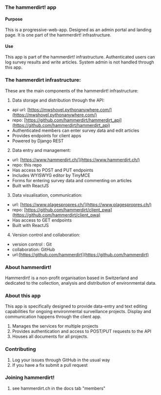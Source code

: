### The hammerdirt! app

#### Purpose

This is a progressive-web-app. Designed as an admin portal and landing page. It is one part of the hammerdirt! infrastructure. 

#### Use

This app is part of the hammerdirt! infrastructure. Authenticated users can log survey results and write articles. System admin is not handled through this app.

### The hammerdirt infrastructure:

These are the main components of the hammerdirt! infrastructure:

1. Data storage and distribution through the API:
  * api url: [https://mwshovel.pythonanywhere.com/](https://mwshovel.pythonanywhere.com/)
  * repo: [https://github.com/hammerdirt/hammerdirt_api](https://github.com/hammerdirt/hammerdirt_api)
  * Authenticated members can enter survey data and edit articles
  * Provides endpoints for client apps
  * Powered by Django REST
2. Data entry and management:
  * url: [https://www.hammerdirt.ch/](https://www.hammerdirt.ch/)
  * repo: this repo
  * Has access to POST and PUT endpoints
  * Includes WYISWYG editor by TinyMCE
  * Forms for entering survey data and commenting on articles
  * Built with ReactJS
3. Data visualisation, communication:
  * url: [https://www.plagespropres.ch/](https://www.plagespropres.ch/)
  * repo: [https://github.com/hammerdirt/client_pwa](https://github.com/hammerdirt/client_pwa)
  * Has access to GET endpoints
  * Built with ReactJS
4. Version control and collaboration:
  * version control : Git
  * collaboration: GitHub
  * url:[https://github.com/hammerdirt](https://github.com/hammerdirt) 

### About hammerdirt!

Hammerdirt! is a non-profit organisation based in Switzerland and dedicated to the collection, analysis and distribution of environmental data.

### About this app

This app is specifically designed to provide data-entry and text editing capabilities for ongoing environmental surveillance projects. Display and communication happens through the client app.

1. Manages the services for multiple projects
2. Provides authentication and access to POST/PUT requests to the API
3. Houses all documents for all projects. 

### Contributing 

1. Log your issues through GitHub in the usual way
2. If you have a fix submit a pull request 

### Joining hammerdirt!

1. see hammerdirt.ch in the docs tab "members"
